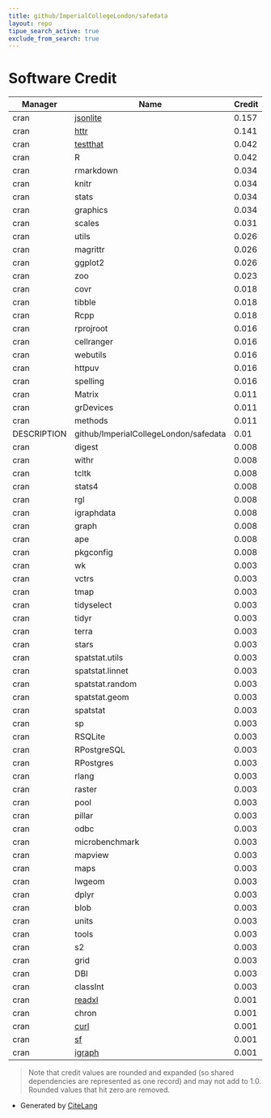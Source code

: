```yaml
---
title: github/ImperialCollegeLondon/safedata
layout: repo
tipue_search_active: true
exclude_from_search: true
---
```

# Software Credit

|Manager|Name|Credit|
|-------|----|------|
|cran|[jsonlite](https://arxiv.org/abs/1403.2805)|0.157|
|cran|[httr](https://httr.r-lib.org/)|0.141|
|cran|[testthat](https://testthat.r-lib.org)|0.042|
|cran|R|0.042|
|cran|rmarkdown|0.034|
|cran|knitr|0.034|
|cran|stats|0.034|
|cran|graphics|0.034|
|cran|scales|0.031|
|cran|utils|0.026|
|cran|magrittr|0.026|
|cran|ggplot2|0.026|
|cran|zoo|0.023|
|cran|covr|0.018|
|cran|tibble|0.018|
|cran|Rcpp|0.018|
|cran|rprojroot|0.016|
|cran|cellranger|0.016|
|cran|webutils|0.016|
|cran|httpuv|0.016|
|cran|spelling|0.016|
|cran|Matrix|0.011|
|cran|grDevices|0.011|
|cran|methods|0.011|
|DESCRIPTION|github/ImperialCollegeLondon/safedata|0.01|
|cran|digest|0.008|
|cran|withr|0.008|
|cran|tcltk|0.008|
|cran|stats4|0.008|
|cran|rgl|0.008|
|cran|igraphdata|0.008|
|cran|graph|0.008|
|cran|ape|0.008|
|cran|pkgconfig|0.008|
|cran|wk|0.003|
|cran|vctrs|0.003|
|cran|tmap|0.003|
|cran|tidyselect|0.003|
|cran|tidyr|0.003|
|cran|terra|0.003|
|cran|stars|0.003|
|cran|spatstat.utils|0.003|
|cran|spatstat.linnet|0.003|
|cran|spatstat.random|0.003|
|cran|spatstat.geom|0.003|
|cran|spatstat|0.003|
|cran|sp|0.003|
|cran|RSQLite|0.003|
|cran|RPostgreSQL|0.003|
|cran|RPostgres|0.003|
|cran|rlang|0.003|
|cran|raster|0.003|
|cran|pool|0.003|
|cran|pillar|0.003|
|cran|odbc|0.003|
|cran|microbenchmark|0.003|
|cran|mapview|0.003|
|cran|maps|0.003|
|cran|lwgeom|0.003|
|cran|dplyr|0.003|
|cran|blob|0.003|
|cran|units|0.003|
|cran|tools|0.003|
|cran|s2|0.003|
|cran|grid|0.003|
|cran|DBI|0.003|
|cran|classInt|0.003|
|cran|[readxl](https://readxl.tidyverse.org)|0.001|
|cran|chron|0.001|
|cran|[curl](https://github.com/jeroen/curl)|0.001|
|cran|[sf](https://r-spatial.github.io/sf/)|0.001|
|cran|[igraph](https://igraph.org)|0.001|


> Note that credit values are rounded and expanded (so shared dependencies are represented as one record) and may not add to 1.0. Rounded values that hit zero are removed.


- Generated by [CiteLang](https://github.com/vsoch/citelang)
